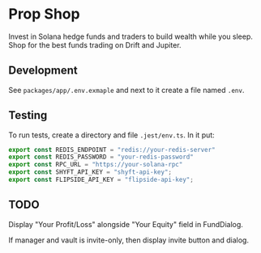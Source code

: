 # Prop Shop

Invest in Solana hedge funds and traders to build wealth while you sleep.
Shop for the best funds trading on Drift and Jupiter.

## Development

See `packages/app/.env.exmaple` and next to it create a file named `.env`.

## Testing

To run tests, create a directory and file `.jest/env.ts`.
In it put:

```typescript
export const REDIS_ENDPOINT = "redis://your-redis-server"
export const REDIS_PASSWORD = "your-redis-password"
export const RPC_URL = "https://your-solana-rpc"
export const SHYFT_API_KEY = "shyft-api-key";
export const FLIPSIDE_API_KEY = "flipside-api-key";
```

## TODO

Display "Your Profit/Loss" alongside "Your Equity" field in FundDialog.

If manager and vault is invite-only, then display invite button and dialog.
